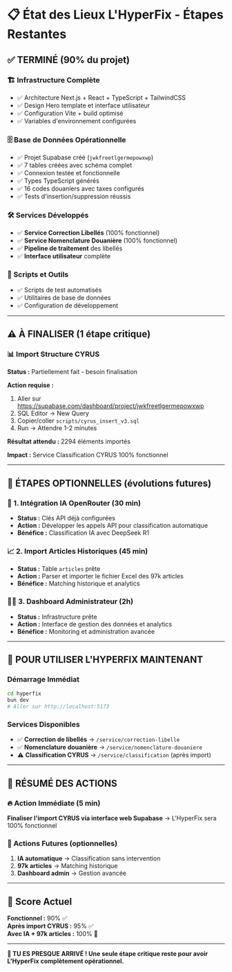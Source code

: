# 📋 État des Lieux L'HyperFix - Étapes Restantes

## ✅ TERMINÉ (90% du projet)

### 🏗️ Infrastructure Complète
- ✅ Architecture Next.js + React + TypeScript + TailwindCSS
- ✅ Design Hero template et interface utilisateur
- ✅ Configuration Vite + build optimisé
- ✅ Variables d'environnement configurées

### 🗄️ Base de Données Opérationnelle
- ✅ Projet Supabase créé (`jwkfreetlgermepowxwp`)
- ✅ 7 tables créées avec schéma complet
- ✅ Connexion testée et fonctionnelle
- ✅ Types TypeScript générés
- ✅ 16 codes douaniers avec taxes configurés
- ✅ Tests d'insertion/suppression réussis

### 🛠️ Services Développés
- ✅ **Service Correction Libellés** (100% fonctionnel)
- ✅ **Service Nomenclature Douanière** (100% fonctionnel)
- ✅ **Pipeline de traitement** des libellés
- ✅ **Interface utilisateur** complète

### 🧪 Scripts et Outils
- ✅ Scripts de test automatisés
- ✅ Utilitaires de base de données
- ✅ Configuration de développement

---

## ⚠️ À FINALISER (1 étape critique)

### 📊 Import Structure CYRUS
**Status :** Partiellement fait - besoin finalisation

**Action requise :**
1. Aller sur https://supabase.com/dashboard/project/jwkfreetlgermepowxwp
2. SQL Editor → New Query
3. Copier/coller `scripts/cyrus_insert_v3.sql`
4. Run → Attendre 1-2 minutes

**Résultat attendu :** 2294 éléments importés

**Impact :** Service Classification CYRUS 100% fonctionnel

---

## 🎯 ÉTAPES OPTIONNELLES (évolutions futures)

### 🤖 1. Intégration IA OpenRouter (30 min)
- **Status :** Clés API déjà configurées
- **Action :** Développer les appels API pour classification automatique
- **Bénéfice :** Classification IA avec DeepSeek R1

### 📈 2. Import Articles Historiques (45 min)
- **Status :** Table `articles` prête
- **Action :** Parser et importer le fichier Excel des 97k articles
- **Bénéfice :** Matching historique et analytics

### 👨‍💼 3. Dashboard Administrateur (2h)
- **Status :** Infrastructure prête
- **Action :** Interface de gestion des données et analytics
- **Bénéfice :** Monitoring et administration avancée

---

## 🚀 POUR UTILISER L'HYPERFIX MAINTENANT

### Démarrage Immédiat
```bash
cd hyperfix
bun dev
# Aller sur http://localhost:5173
```

### Services Disponibles
- ✅ **Correction de libellés** → `/service/correction-libelle`
- ✅ **Nomenclature douanière** → `/service/nomenclature-douaniere`
- ⚠️ **Classification CYRUS** → `/service/classification` (après import)

---

## 🎯 RÉSUMÉ DES ACTIONS

### 🔥 Action Immédiate (5 min)
**Finaliser l'import CYRUS via interface web Supabase**
→ L'HyperFix sera 100% fonctionnel

### 🚀 Actions Futures (optionnelles)
1. **IA automatique** → Classification sans intervention
2. **97k articles** → Matching historique
3. **Dashboard admin** → Gestion avancée

---

## 💯 Score Actuel

**Fonctionnel :** 90% ✅  
**Après import CYRUS :** 95% ✅  
**Avec IA + 97k articles :** 100% 🎉

---

**🎯 TU ES PRESQUE ARRIVÉ ! Une seule étape critique reste pour avoir L'HyperFix complètement opérationnel.**